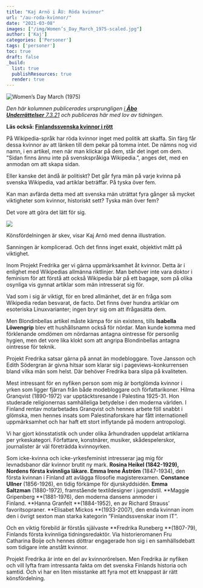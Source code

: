 ```yaml
---
title: "Kaj Arnö i ÅU: Röda kvinnor"
url: "/au-roda-kvinnor/"
date: "2021-03-08"
images: ["/img/Women’s_Day_March_1975-scaled.jpg"]
author: ['Kaj']
categories: ['Personer']
tags: ['personer']
toc: true
draft: false
_build:
  list: true
  publishResources: true
  render: true
---
```


![Women’s Day March (1975)](/img/Women’s_Day_March_1975-scaled.jpg)


_Den här kolumnen publicerades ursprungligen [i **Åbo Underrättelser** 7.3.21](https://abounderrattelser.fi/roda-kvinnor/) och publiceras här med lov av tidningen._

**Läs också: [Finlandssvenska kvinnor i rött](https://projektfredrika.fi/finlandssvenska-kvinnor/)**

På Wikipedia-språk har röda kvinnor inget med politik att skaffa. Sin färg får dessa kvinnor av att länken till dem pekar på tomma intet. De nämns nog vid namn, i en artikel, men när man klickar på dem, står det inget om dem. ”Sidan finns ännu inte på svenskspråkiga Wikipedia.”, anges det, med en anmodan om att skapa sidan.

Eller kanske det ändå är politiskt? Det går fyra män på varje kvinna på svenska Wikipedia, vad artiklar beträffar. På tyska över fem.  
  
Kan man avfärda detta med att svenska män uträttat fyra gånger så mycket viktigheter som kvinnor, historiskt sett? Tyska män över fem?

Det vore att göra det lätt för sig. 

![](https://abounderrattelser.fi/wp-content/uploads/2021/03/kvinnodagskolumnen-arno.jpg)

Könsfördelningen är skev, visar Kaj Arnö med denna illustration.

Sanningen är komplicerad. Och det finns inget exakt, objektivt mått på viktighet. 

Inom Projekt Fredrika ger vi gärna uppmärksamhet åt kvinnor. Detta är i enlighet med Wikipedias allmänna riktlinjer. Man behöver inte vara doktor i feminism för att förstå att också Wikipedia bär på ett bagage, som på olika osynliga vis gynnat artiklar som män intresserat sig för. 

Vad som i sig är viktigt, för en bred allmänhet, det är en fråga som Wikipedia redan besvarat, de facto. Det finns över hundra artiklar om esoteriska Linuxvarianter; ingen bryr sig om att ifrågasätta dem.  
  
Men Blondinbellas artikel måste kämpa för sin existens, tills **Isabella Löwengrip** blev ett hushållsnamn också för nördar. Man kunde komma med förklenande omdömen om nördarnas antagna ointresse för personlig hygien, men det vore lika klokt som att angripa Blondinbellas antagna ointresse för teknik.

Projekt Fredrika satsar gärna på annat än modebloggare. Tove Jansson och Edith Södergran är givna hitsar som klarar sig i pageviews-konkurrensen bland vilka män som helst. Där behöver Fredrika bara slipa på kvaliteten. 

Mest intressant för en nyfiken person som mig är bortglömda kvinnor i yrken som ligger fjärran från både modebloggare och författarikoner. Hilma Granqvist (1890-1972) var upptäcktsresande i Palestina 1925-31. Hon studerade religionernas samhälleliga betydelse i den moderna världen. I Finland rentav motarbetades Granqvist och hennes arbete föll snabbt i glömska, men hennes insats som Palestinaforskare har fått internationell uppmärksamhet och har haft ett stort inflytande på modern antropologi. 

Vi har gjort könsstatistik och under olika århundraden uppdelat artiklarna per yrkeskategori. Författare, konstnärer, musiker, skådespelerskor, journalister är väl företrädda kvinnoyrken. 

Som icke-kvinna och icke-yrkesfeminist intresserar jag mig för levnadsbanor där kvinnor brutit ny mark. **Rosina Heikel **(1842-1929), Nordens första kvinnliga läkare.** Emma Irene Åström** (1847-1934), den första kvinnan i Finland att avlägga filosofie magisterexamen. **Constance Ullner** (1856-1926), en tidig förkämpe för djurskyddsidén. **Emma Saltzman** (1880-1972), framstående textildesigner i jugendstil. **Maggie Gripenberg **(1881-1976), den moderna dansens anmoder i Finland. **Hanna Granfelt **(1884-1952), en av Richard Strauss’ favoritsopraner. **Elisabet Mickos **(1933-2007), den enda kvinnan inom den i övrigt sexton man starka kategorin ”Finlandssvenskar inom IT”. 

Och en viktig förebild är förstås självaste **Fredrika Runeberg **(1807-79), Finlands första kvinnliga tidningsredaktör. Via historieromanen Fru Catharina Boije och hennes döttrar engagerade hon sig i en samhällsdebatt som tidigare inte anstått kvinnor. 

Projekt Fredrika är inte en del av kvinnorörelsen. Men Fredrika är nyfiken och vill lyfta fram intressanta fakta om det svenska Finlands historia och samtid. Och vi har en liten misstanke att fyra mot ett knappast är rätt könsfördelning. 

  
